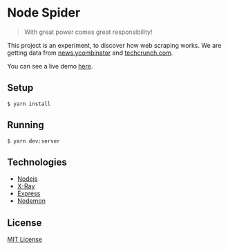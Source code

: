 # Node Spider

> With great power comes great responsibility!

This project is an experiment, to discover how web scraping works.  We are getting data from [news.ycombinator](https://news.ycombinator.com) and [techcrunch.com](https://techcrunch.com/mobile/).

You can see a live demo [here](http://node-spider.herokuapp.com/).

## Setup

```shell
$ yarn install 
```

## Running

```shell
$ yarn dev:server
```

## Technologies

- [Nodejs](https://nodejs.org/en/download/)
- [X-Ray](https://github.com/matthewmueller/x-ray)
- [Express](http://expressjs.com/)
- [Nodemon](https://nodemon.io/)

## License

[MIT License](http://thulioph.mit-license.org/)